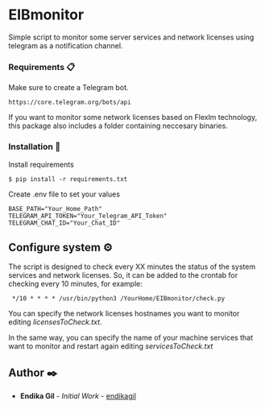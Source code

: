 # EIBmonitor

Simple script to monitor some server services and network licenses using telegram as a notification channel.


### Requirements 📋

Make sure to create a Telegram bot.

```
https://core.telegram.org/bots/api
```
If you want to monitor some network licenses based on Flexlm technology, this package also includes a folder containing neccesary binaries.

### Installation 🔧

Install requirements

```
$ pip install -r requirements.txt
```

Create .env file to set your values

```
BASE_PATH="Your_Home_Path"
TELEGRAM_API_TOKEN="Your_Telegram_API_Token"
TELEGRAM_CHAT_ID="Your_Chat_ID"
```

## Configure system ⚙️

The script is designed to check every XX minutes the status of the system services and network licenses.
So, it can be added to the crontab for checking every 10 minutes, for example:
```
 */10 * * * * /usr/bin/python3 /YourHome/EIBmonitor/check.py
```

You can specify the network licenses hostnames you want to monitor editing _licensesToCheck.txt_.

In the same way, you can specify the name of your machine services that want to monitor and restart again editing _servicesToCheck.txt_

## Author ✒️

* **Endika Gil** - *Initial Work* - [endikagil](https://github.com/endikagil)
